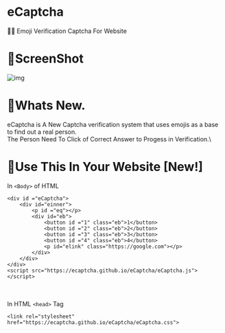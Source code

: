 # eCaptcha
👷‍♂️ Emoji Verification Captcha For Website

# 📸ScreenShot

![img](https://cdn.discordapp.com/attachments/881041463834714122/882865855795458098/unknown.png)

# 🤔Whats New.
eCaptcha is A New Captcha verification system that uses emojis as a base to find out a real person.\
The Person Need To Click of Correct Answer to Progess in Verification.\


# 🥳Use This In Your Website [New!]

In `<Body>` of HTML
```
<div id ="eCaptcha">
    <div id="einner">
        <p id ="eq"></p>
        <div id="eb">
            <button id ="1" class="eb">1</button>
            <button id ="2" class="eb">2</button>
            <button id ="3" class="eb">3</button>
            <button id ="4" class="eb">4</button>
            <p id="elink" class="https://google.com"></p>
        </div>
    </div>
</div> 
<script src="https://ecaptcha.github.io/eCaptcha/eCaptcha.js"></script>
```
\
\
In HTML `<head>` Tag

```
<link rel="stylesheet" href="https://ecaptcha.github.io/eCaptcha/eCaptcha.css">
```
